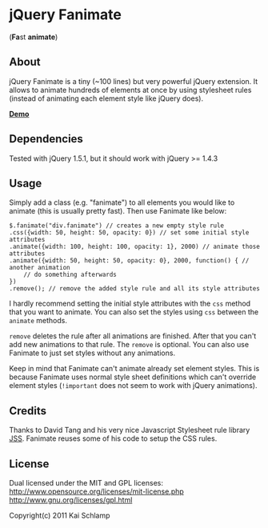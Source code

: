 # jQuery Fanimate 

(**Fa**st **animate**)

## About

jQuery Fanimate is a tiny (~100 lines) but very powerful jQuery extension.
It allows to animate hundreds of elements at once by using stylesheet rules
(instead of animating each element style like jQuery does).

[**Demo**](http://medihack.github.com/jquery-fanimate/demo.html)

## Dependencies

Tested with jQuery 1.5.1, but it should work with jQuery >= 1.4.3

## Usage

Simply add a class (e.g. "fanimate") to all elements you would like to animate (this is usually pretty fast).
Then use Fanimate like below:

    $.fanimate("div.fanimate") // creates a new empty style rule
	.css({width: 50, height: 50, opacity: 0}) // set some initial style attributes
	.animate({width: 100, height: 100, opacity: 1}, 2000) // animate those attributes
	.animate({width: 50, height: 50, opacity: 0}, 2000, function() { // another animation
		// do something afterwards
	})
	.remove(); // remove the added style rule and all its style attributes

I hardly recommend setting the initial style attributes with the `css` method that you want to animate. You can also
set the styles using `css` between the `animate` methods.

`remove` deletes the rule after all animations are finished. After that you can't add new animations to that rule. The
`remove` is optional. You can also use Fanimate to just set styles without any animations.

Keep in mind that Fanimate can't animate already set element styles. This is because Fanimate uses normal style
sheet definitions which can't override element styles (`!important` does not seem to work with jQuery animations).


## Credits

Thanks to David Tang and his very nice Javascript Stylesheet rule library [JSS](https://github.com/Box9/jss).
Fanimate reuses some of his code to setup the CSS rules.

## License

Dual licensed under the MIT and GPL licenses: http://www.opensource.org/licenses/mit-license.php http://www.gnu.org/licenses/gpl.html

Copyright(c) 2011 Kai Schlamp
